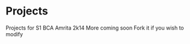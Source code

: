 Projects              
========




Projects for S1 BCA Amrita 2k14
More coming soon
Fork it if you wish to modify

